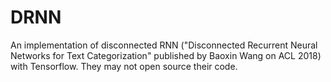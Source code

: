 # DRNN
An implementation of disconnected RNN ("Disconnected Recurrent Neural Networks for Text Categorization" published by Baoxin Wang on ACL 2018) with Tensorflow. They may not open source their code.
